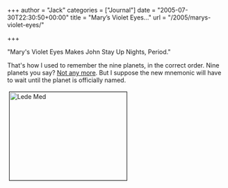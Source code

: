 +++
author = "Jack"
categories = ["Journal"]
date = "2005-07-30T22:30:50+00:00"
title = "Mary’s Violet Eyes…"
url = "/2005/marys-violet-eyes/"

+++

"Mary's Violet Eyes Makes John Stay Up Nights, Period."

That's how I used to remember the nine planets, in the correct order. Nine planets you say? [Not any more][1]. But I suppose the new mnemonic will have to wait until the planet is officially named.

<img src="/files/lede_med.jpg" height="203" width="270" border="1" hspace="4" vspace="4" alt="Lede Med" />

 [1]: http://science.nasa.gov/headlines/y2005/29jul_planetx.htm?list39638

